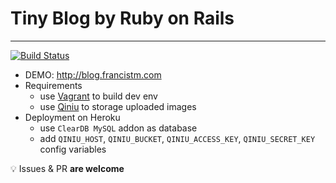 # Tiny Blog by Ruby on Rails

---

[![Build Status](https://travis-ci.org/francistm/rails-blog.svg?branch=master)](https://travis-ci.org/francistm/rails-blog)

- DEMO: <http://blog.francistm.com>
- Requirements
  - use [Vagrant](https://www.vagrantup.com/) to build dev env
  - use [Qiniu](http://qiniu.com/) to storage uploaded images
- Deployment on Heroku
  - use `ClearDB MySQL` addon as database
  - add `QINIU_HOST`, `QINIU_BUCKET`, `QINIU_ACCESS_KEY`, `QINIU_SECRET_KEY` config variables


:bulb: Issues & PR **are welcome**